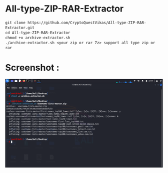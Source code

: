 # All-type-ZIP-RAR-Extractor
```
git clone https://github.com/CryptoQuestVikas/All-type-ZIP-RAR-Extractor.git
cd All-type-ZIP-RAR-Extractor
chmod +x archive-extractor.sh
./archive-extractor.sh <your zip or rar 7z> support all type zip or rar
```

 # **Screenshot :**
 ![](img/pic1.png)
